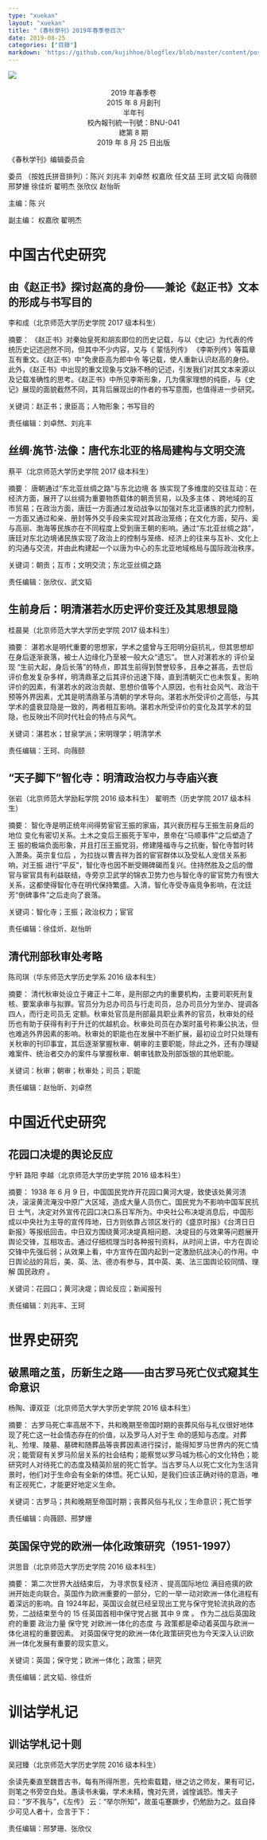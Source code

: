 ```yaml
---
type: "xuekan"
layout: "xuekan"
title: "《春秋學刊》2019年春季卷目次"
date: 2019-08-25
categories: ["目錄"]
markdown: 'https://github.com/kujihhoe/blogflex/blob/master/content/post/.md'
---
```


<img src="https://pic.imgdb.cn/item/5e9562b5c2a9a83be5a36ee1.jpg">
<br>
<br>

<center>2019 年春季卷</center>
<center>2015 年 8 月創刊</center>
<center>半年刊</center>
<center>校內報刊統一刊號：BNU-041</center>
<center>緫第 8 期</center>
<center>2019 年 8 月 25 日出版</center>

《春秋学刊》编辑委员会

委员 （按姓氏拼音排列）：陈兴 刘兆丰 刘卓然 权嘉欣 任文喆 王珂 武文韬 向薇颐 邢梦姗 徐佳炘 翟明杰 张欣仪 赵怡昕

主编：陈 兴

副主编： 权嘉欣 翟明杰

# 中国古代史研究

## 由《赵正书》探讨赵高的身份——兼论《赵正书》文本的形成与书写目的

李和成（北京师范大学历史学院 2017 级本科生）

摘要： 《赵正书》对秦始皇死和胡亥即位的历史记载，与以《史记》为代表的传统历史记述迥然不同，但其中不少内容，又与《 蒙恬列传》 《李斯列传》等篇章互有重文。《赵正书》中“免隶臣高为郎中令 等记载，使人重新认识赵高的身份。此外，《赵正书》中出现的重文现象与文脉不畅的记述，引发我们对其文本来源以及记载准确性的思考。《赵正书》中所见李斯形象，几为儒家理想的纯臣，与《史记》展现的面貌截然不同，其背后展现出的作者的书写意图，也值得进一步研究。

关键词：赵正书；隶臣高；人物形象；书写目的

责任编辑：刘卓然、刘兆丰

## 丝绸·旄节·法像：唐代东北亚的格局建构与文明交流

蔡平（北京师范大学历史学院 2017 级本科生）

摘要： 唐朝通过“东北亚丝绸之路”与东北边境 各 族实现了多维度的交往互动：在经济方面，展开了以丝绸为重要物质载体的朝贡贸易，以及多主体 、跨地域的互市贸易；在政治方面，唐廷一方面通过发动战争以加强对东北亚诸族的武力控制，一方面又通过和亲、册封等外交手段来实现对其政治笼络；在文化方面，契丹、奚与高丽、渤海等民族亦在不同程度上受到唐王朝的影响。通过“东北亚丝绸之路”，唐廷对东北边境诸民族实现了政治上的控制与笼络、经济上的往来与互补、文化上的沟通与交流，并由此构建起一个以唐为中心的东北亚地域格局与国际政治秩序。

关键词：朝贡；互市；文明交流；东北亚丝绸之路

责任编辑：张欣仪、武文韬

## 生前身后：明清湛若水历史评价变迁及其思想显隐

桂晨昊（北京师范大学大学历史学院 2017 级本科生）

摘要： 湛若水是明代重要的思想家，学术之盛曾与王阳明分庭抗礼，但其思想却在身后逐渐衰落，被士人边缘化乃至被一般大众“遗忘”。 世人对湛若水的 评价呈现 “生前大起，身后长落”的特点，即其生前得到赞誉较多，且奉之甚高，去世后评价愈发复杂多样，明清鼎革之后其评价迅速下降，直到清朝灭亡也未恢复。影响评价的因素，有湛若水的政治贡献、思想价值等个人原因，也有社会风气、政治干预等外界因素，尤其是明清鼎革与清朝的学术导向。湛若水所受评价之高低，与其学术的盛衰显隐是一致的，两者相互影响。湛若水所受评价的变化及其学术的显隐，也反映出不同时代社会的特点与风气。

关键词：湛若水；甘泉学派；宋明理学；明清学术

责任编辑：王珂、向薇颐

## “天子脚下”智化寺：明清政治权力与寺庙兴衰

张岩（北京师范大学励耘学院 2016 级本科生） 翟明杰（历史学院 2017 级本科生）

摘要： 智化寺是明正统年间得势宦官王振的家庙，其兴衰历程与王振生前身后的地位 变化有密切关系。土木之变后王振死于军中，景帝在“马顺事件”之后塑造了王 振的极端负面形象，并且打压王振党羽，修建隆福寺与之抗衡，智化寺暂时转入萧条。英宗复位后 ，为拉拢以曹吉祥为首的宦官群体以及受私人宠信关系影响，对王振 进行“平反”，智化寺也因不断受赐碑碣而复兴。住持然胜及之后的僧官与宦官具有利益联结，寺旁京卫武学的锦衣卫势力也与智化寺的宦官势力有很大关系，这都使得智化寺在明代保持繁盛。入清，智化寺受寺庙竞争影响，在沈廷芳“倒碑事件”之后走向了衰落。

关键词：智化寺；王振；政治权力；宦官

责任编辑：徐佳炘、赵怡昕

## 清代刑部秋审处考略

陈司琪（华东师范大学历史学系 2016 级本科生）

摘要： 清代秋审处设立于雍正十二年，是刑部之内的重要机构，主要司职死刑复核、要案承审与拟罪。官员分为总办司员与行走司员，总办司员分为坐办、提调各四人，而行走司员无 定额。秋审处官员是刑部最具职业素养的官员，秋审处的经历也有助于获得有利于升迁的优越机会。秋审处司员在办案时虽号称秉公执法，但也难逃外界因素的影响。秋审处的职能也在发展中不断扩展，最初设立时只处理有关秋审的刊印事宜，其后逐渐掌握秋审、朝审的主要职能，除此之外，还有办理疑难案件、统治者交办的案件与掌握秋审、朝审钱款及刑部饭银的其他职能。

关键词：秋审；朝审；秋审处；司员；职能

责任编辑：赵怡昕、刘卓然

# 中国近代史研究

## 花园口决堤的舆论反应

宁轩 路阳 李越（北京师范大学历史学院 2016 级本科生）

摘要： 1938 年 6 月 9 日，中国国民党炸开花园口黄河大堤，致使该处黄河溃决，滚滚黄流淹没中原广大区域，造成大量人员伤亡。国民党为不影响中国军民抗日 士气，决定对外宣传花园口决口系日军所为。中央社公布决堤消息后，中国形成以中央社为主导的宣传阵地，日方则依靠占领区发行的《盛京时报》《台湾日日新报》等报纸回击。中日双方围绕黄河决堤真相问题、决堤目的与效果等问题展开舆论交锋，互相攻击。通过仔细梳理当时各种报刊资料，从时间上讲，中方在舆论交锋中先强后弱；从效果上看，中方宣传在国内起到一定激励抗战决心的作用。中日舆论战的背后，美、英、法、德亦有参与，其中英、美、法三国舆论较同情、理解 国民政府 。

关键词：花园口；黄河决堤；舆论反应；新闻报刊

责任编辑：刘兆丰、王珂

# 世界史研究

## 破黑暗之茧，历新生之路——由古罗马死亡仪式窥其生命意识

杨陶、谭双亚（北京师范大学大学历史学院 2016 级本科生）

摘要： 古罗马死亡率高居不下，共和晚期至帝国时期的丧葬风俗与礼仪很好地体现了死亡这一社会情态存在的价值，以及罗马人对于生 命的感知与态度。对葬礼、殓埋、陵墓、墓碑和随葬品等丧葬因素进行探讨，能得知罗马世界内的死亡情况；能管窥有关罗马阶层关系的社会结构；能察觉以罗马城为核心的文化特色；能研究时人对待死亡的态度及精英阶层的死亡哲学。当古罗马人以死亡文化为生活背景时，他们对于生命会有全新的体悟。死亡认知，是我们应该正确对待的意涵，唯有正视死亡，才能更好地定义生命。

关键词：古罗马；共和晚期至帝国时期；丧葬风俗与礼仪；生命意识；死亡哲学

责任编辑：向薇颐、邢梦姗

## 英国保守党的欧洲一体化政策研究（1951-1997）

洪思音（北京师范大学历史学院 2016 级本科生）

摘要： 第二次世界大战结束后， 为寻求恢复经济 、提高国际地位 满目疮痍的欧洲开始走向联合。英国作为欧洲重要的一部分，它的一举一动对欧洲一体化进程有着深远的影响。自 1924年起，英国议会就已经呈现出工党与保守党轮流执政的态势，二战结束至今的 15 任英国首相中保守党占据 其中 9 席 。 作为二战后英国政府的重要 政治力量 保守党 对欧洲一体化的态度 与 政策都是牵动着英国与欧洲一体化进程的重要因素。 对英国保守党的欧洲一体化政策研究也为今天深入认识欧洲一体化发展有重要的现实意义。

关键词：英国；保守党；欧洲一体化；政策；研究

责任编辑：武文韬、徐佳炘

# 训诂学札记

## 训诂学札记十则

吴冠臻（北京师范大学历史学院 2016 级本科生）

余读先秦直至魏晋古书，每有所得所思，先检索载籍，继之访之师友，果有可记，则笔之书旁空白处。愚读书未徧，学术未精，愧对先贤，诚惶诚恐。惟夫子曰：“岁不我与”，《左传》 云：“举尔所知”，故虽屯蹇蹶步，仍勉励为之。兹自择少可见人者十，佥言于下：

责任编辑：邢梦珊、张欣仪
